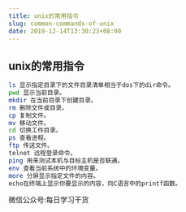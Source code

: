 ```yaml
---
title: unix的常用指令
slug: common-commands-of-unix
date: 2019-12-14T13:30:23+08:00
---
```


## unix的常用指令

<!-- more -->

``` bash
ls 显示指定目录下的文件目录清单相当于dos下的dir命令。
pwd 显示当前目录。
mkdir 在当前目录下创建目录。
rm 删除文件或目录。
cp 复制文件。
mv 移动文件。
cd 切换工作目录。
ps 查看进程。
ftp 传送文件。
telnet 远程登录命令。
ping 用来测试本机与目标主机是否联通。
env 查看当前系统中的环境变量。
more 分屏显示指定文件的内容。
echo在终端上显示你要显示的内容，向C语言中的printf函数。

```

微信公众号:每日学习干货
